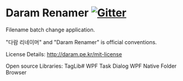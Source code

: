 ﻿Daram Renamer [![Gitter](https://badges.gitter.im/Join%20Chat.svg)](https://gitter.im/Daramkun/DaramRenamer?utm_source=badge&utm_medium=badge&utm_campaign=pr-badge)
==============
Filename batch change application.

"다람 리네이머" and "Daram Renamer" is official conventions.

License Details:
http://daram.pe.kr/mit-license

Open source Libraries:
TagLib#
WPF Task Dialog
WPF Native Folder Browser